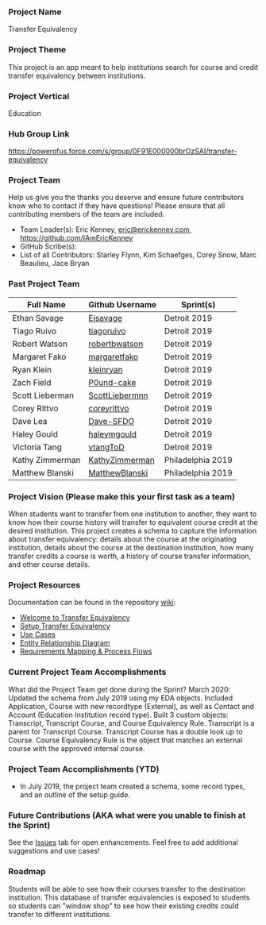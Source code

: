 ### Project Name
Transfer Equivalency

### Project Theme
This project is an app meant to help institutions search for course and credit transfer equivalency between institutions.

### Project Vertical
Education

### Hub Group Link
https://powerofus.force.com/s/group/0F91E000000brOzSAI/transfer-equivalency

### Project Team
Help us give you the thanks you deserve and ensure future contributors know who to contact if they have questions! Please ensure that all contributing members of the team are included.
* Team Leader(s): Eric Kenney, eric@erickenney.com, https://github.com/IAmEricKenney
* GitHub Scribe(s): 
* List of all Contributors: Starley Flynn, Kim Schaefges, Corey Snow, Marc Beaulieu, Jace Bryan

### Past Project Team

Full Name       | Github Username                                      | Sprint(s)               
------------    | -------------                                        | -------------   
Ethan Savage    | [Ejsavage](https://github.com/Ejsavage)              | Detroit 2019
Tiago Ruivo     | [tiagoruivo](https://github.com/tiagoruivo)          | Detroit 2019
Robert Watson   | [robertbwatson](https://github.com/robertbwatson)    | Detroit 2019
Margaret Fako   | [margaretfako](https://github.com/margaretfako)      | Detroit 2019
Ryan Klein      | [kleinryan](https://github.com/kleinryan)            | Detroit 2019
Zach Field      | [P0und-cake](https://github.com/P0und-cake)          | Detroit 2019
Scott Lieberman | [ScottLiebermnn](https://github.com/ScottLiebermn)   | Detroit 2019
Corey Rittvo    | [coreyrittvo](https://github.com/coreyrittvo)        | Detroit 2019
Dave Lea        | [Dave-SFDO](https://github.com/Dave-SFDO)            | Detroit 2019
Haley Gould     | [haleymgould](https://github.com/haleymgould)        | Detroit 2019
Victoria Tang   | [vtangToD](https://github.com/vtangToD)              | Detroit 2019
Kathy Zimmerman | [KathyZimmerman](https://github.com/KathyZimmerman)  | Philadelphia 2019
Matthew Blanski | [MatthewBlanski](https://github.com/MatthewBlanski)  | Philadelphia 2019

### Project Vision (Please make this your first task as a team)

When students want to transfer from one institution to another, they want to know how their course history will transfer to equivalent course credit at the desired institution. This project creates a schema to capture the information about transfer equivalency: details about the course at the originating institution, details about the course at the destination institution, how many transfer credits a course is worth, a history of course transfer information, and other course details.

### Project Resources
Documentation can be found in the repository [wiki](https://github.com/SFDO-Community-Sprints/transfer-equivalency/wiki):

* [Welcome to Transfer Equivalency](https://github.com/SFDO-Community-Sprints/transfer-equivalency/wiki/Welcome-to-Transfer-Equivalency)
* [Setup Transfer Equivalency](https://github.com/SFDO-Community-Sprints/transfer-equivalency/wiki/Setup-Transfer-Equivalency)
* [Use Cases](https://github.com/SFDO-Community-Sprints/transfer-equivalency/wiki/Use-Cases)
* [Entity Relationship Diagram](https://github.com/SFDO-Community-Sprints/transfer-equivalency/wiki/Entity-Relationship-Diagram)
* [Requirements Mapping & Process Flows](https://github.com/SFDO-Community-Sprints/transfer-equivalency/wiki/Requirements-Mapping-&-Process-Flows)

### Current Project Team Accomplishments
What did the Project Team get done during the Sprint?
March 2020: Updated the schema from July 2019 using my EDA objects. Included Application, Course with new recordtype (External), as well as Contact and Account (Education Institution record type). Built 3 custom objects: Transcript, Transcript Course, and Course Equivalency Rule.
Transcript is a parent for Transcript Course. Transcript Course has a double look up to Course. Course Equivalency Rule is the object that matches an external course with the approved internal course.

### Project Team Accomplishments (YTD)
* In July 2019, the project team created a schema, some record types, and an outline of the setup guide.

### Future Contributions (AKA what were you unable to finish at the Sprint)
See the [Issues](https://github.com/SFDO-Community-Sprints/transfer-equivalency/issues) tab for open enhancements. Feel free to add additional suggestions and use cases!

### Roadmap
Students will be able to see how their courses transfer to the destination institution. This database of transfer equivalencies is exposed to students so students can "window shop" to see how their existing credits could transfer to different institutions.
